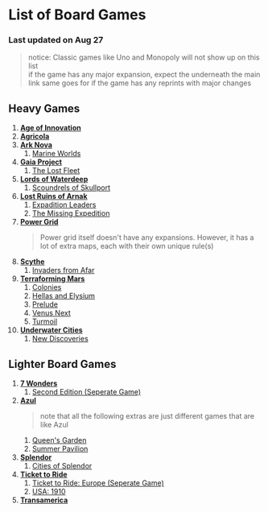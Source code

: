 # List of Board Games
### Last updated on Aug 27
>notice: Classic games like Uno and Monopoly will not show up on this list  
>if the game has any major expansion, expect the underneath the main link
>same goes for if the game has any reprints with major changes

## Heavy Games
1. [**Age of Innovation**](https://boardgamegeek.com/boardgame/383179/age-of-innovation)
2. [**Agricola**](https://boardgamegeek.com/boardgame/200680/agricola-revised-edition)
3. [**Ark Nova**](https://boardgamegeek.com/boardgame/342942/ark-nova)
   1. [Marine Worlds](https://boardgamegeek.com/boardgame/368966/ark-nova-marine-worlds)
4. [**Gaia Project**](https://boardgamegeek.com/boardgame/220308/gaia-project)
   1. [The Lost Fleet](https://boardgamegeek.com/boardgameexpansion/396802/gaia-project-the-lost-fleet)
5. [**Lords of Waterdeep**](https://boardgamegeek.com/boardgame/110327/lords-of-waterdeep)
   1. [Scoundrels of Skullport](https://boardgamegeek.com/boardgameexpansion/134342/lords-of-waterdeep-scoundrels-of-skullport)
6. [**Lost Ruins of Arnak**](https://boardgamegeek.com/boardgame/312484/lost-ruins-of-arnak)
   1. [Expadition Leaders](https://boardgamegeek.com/boardgameexpansion/341254/lost-ruins-of-arnak-expedition-leaders)
   2. [The Missing Expedition](https://boardgamegeek.com/boardgameexpansion/382350/lost-ruins-of-arnak-the-missing-expedition)
7. [**Power Grid**](https://boardgamegeek.com/boardgame/2651/power-grid)
   >Power grid itself doesn't have any expansions. However, it has a lot of extra maps, each with their own unique rule(s)
8. [**Scythe**](https://boardgamegeek.com/boardgame/169786/scythe)
   1. [Invaders from Afar](https://boardgamegeek.com/boardgameexpansion/199727/scythe-invaders-from-afar)
9. [**Terraforming Mars**](https://boardgamegeek.com/boardgame/167791/terraforming-mars)
    1. [Colonies](https://boardgamegeek.com/boardgameexpansion/255681/terraforming-mars-colonies)
    2. [Hellas and Elysium](https://boardgamegeek.com/boardgameexpansion/218127/terraforming-mars-hellas-and-elysium)
    3. [Prelude](https://boardgamegeek.com/boardgameexpansion/247030/terraforming-mars-prelude)
    4. [Venus Next](https://boardgamegeek.com/boardgameexpansion/231965/terraforming-mars-venus-next)
    5. [Turmoil](https://boardgamegeek.com/boardgameexpansion/273473/terraforming-mars-turmoil)
10. [**Underwater Cities**](https://boardgamegeek.com/boardgame/247763/underwater-cities)
    1. [New Discoveries](https://boardgamegeek.com/boardgameexpansion/276104/underwater-cities-new-discoveries)
## Lighter Board Games
1. [**7 Wonders**](https://boardgamegeek.com/boardgame/68448/7-wonders)
   1. [Second Edition (Seperate Game)](https://boardgamegeek.com/boardgame/316377/7-wonders-second-edition)
2. [**Azul**](https://boardgamegeek.com/boardgame/230802/azul)
   >note that all the following extras are just different games that are like Azul
   1. [Queen's Garden](https://boardgamegeek.com/boardgame/346965/azul-queens-garden)
   2. [Summer Pavilion](https://boardgamegeek.com/boardgame/287954/azul-summer-pavilion)
3. [**Splendor**](https://boardgamegeek.com/boardgame/148228/splendor)
   1. [Cities of Splendor](https://boardgamegeek.com/boardgameexpansion/220653/splendor-cities-of-splendor)
4. [**Ticket to Ride**](https://boardgamegeek.com/boardgame/9209/ticket-to-ride)
   1. [Ticket to Ride: Europe (Seperate Game)](https://boardgamegeek.com/boardgame/14996/ticket-to-ride-europe)
   2. [USA: 1910](https://boardgamegeek.com/boardgameexpansion/24439/ticket-to-ride-usa-1910)
5. [**Transamerica**](https://boardgamegeek.com/boardgame/2842/transamerica)


